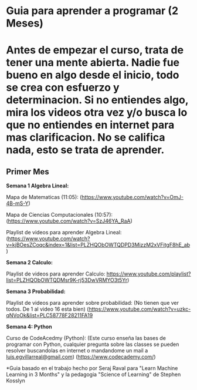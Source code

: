 ﻿# Guia para aprender a programar (2 Meses)

# Antes de empezar el curso, trata de tener una mente abierta. Nadie fue bueno en algo desde el inicio, todo se crea con esfuerzo y determinacion. Si no entiendes algo, mira los videos otra vez y/o busca lo que no entiendes en internet para mas clarificacion. No se califica nada, esto se trata de aprender.

## Primer Mes

**Semana 1 Algebra Lineal:**

Mapa de Matematicas (11:05):
(https://www.youtube.com/watch?v=OmJ-4B-mS-Y)

Mapa de Ciencias Computacionales (10:57): (https://www.youtube.com/watch?v=SzJ46YA_RaA)

Playlist de videos para aprender Algebra Lineal:
(https://www.youtube.com/watch?v=kjBOesZCoqc&index=1&list=PLZHQObOWTQDPD3MizzM2xVFitgF8hE_ab)

**Semana 2 Calculo:**

Playlist de videos para aprender Calculo:
https://www.youtube.com/playlist?list=PLZHQObOWTQDMsr9K-rj53DwVRMYO3t5Yr)

**Semana 3 Probabilidad:**

Playlist de videos para aprender sobre probabilidad:
(No tienen que ver todos. De 1 al video 16 esta bien)
(https://www.youtube.com/watch?v=uzkc-qNVoOk&list=PLC58778F28211FA19

**Semana 4: Python**

Curso de CodeAcedmy (Python):
(Este curso enseña las bases de programar con Python, cualquier pregunta sobre las classes se pueden resolver buscandolas en internet o mandandome un mail a luis.egvillarreal@gmail.com)
(https://www.codecademy.com/)

*Guia basado en el trabajo hecho por Seraj Raval para "Learn Machine Learning in 3 Months" y la pedagogia "Science of Learning" de Stephen Kosslyn
